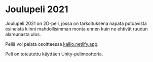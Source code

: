 # Joulupeli 2021

Joulupeli 2021 on 2D-peli, jossa on tarkoituksena napata putoavista esineistä
kiinni mahdollisimman monta ennen kuin ne ehtivät ruudun alareunasta ulos. 

Peliä voi pelata osoitteessa [kallio.netlify.app](https://kallio.netlify.app/).

Peli on toteutettu käyttäen Unity-pelimoottoria.

